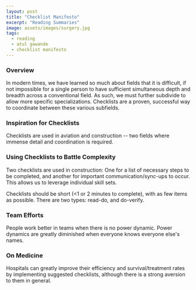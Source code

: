 ```yaml
---
layout: post
title: "Checklist Manifesto"
excerpt: "Reading Summaries"
image: assets/images/surgery.jpg
tags: 
  - reading
  - atul gawande
  - checklist manifesto
---
```


### Overview
In modern times, we have learned so much about fields that it is difficult, if not impossible for a single person
to have sufficient simultaneous depth and breadth across a conventional field. As such, we must further subdivide
to allow more specific specializations. Checklists are a proven, successful way to coordinate between these various
subfields.

### Inspiration for Checklists
Checklists are used in aviation and construction -- two fields where immense detail and coordination is required.

### Using Checklists to Battle Complexity
Two checklists are used in construction: One for a list of necessary steps to be completed, and another for
important communication/sync-ups to occur. This allows us to leverage individual skill sets. 

Checklists should be short (<1 or 2 minutes to complete), with as few items as possible. There are two types:
read-do, and do-verify.

### Team Efforts
People work better in teams when there is no power dynamic. Power dynamics are greatly diminished when everyone
knows everyone else's names.

### On Medicine
Hospitals can greatly improve their efficiency and survival/treatment rates by implementing suggested checklists,
although there is a strong aversion to them in general.
